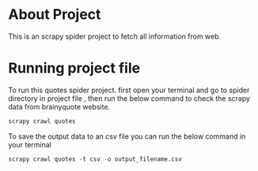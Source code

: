 # About Project

This is an scrapy spider project to fetch all information from web.

# Running project file

To run this quotes spider project. first open your terminal and  go to spider directory in project file , then run the below command to check the scrapy data from brainyquote website.

``` python
scrapy crawl quotes
```

To save the output data to an csv file you can run the below command in your terminal

``` python
scrapy crawl quotes -t csv -o output_filename.csv

```
